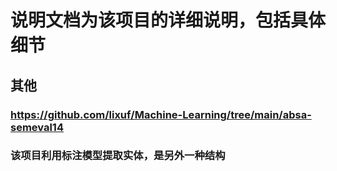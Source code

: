 
# 说明文档为该项目的详细说明，包括具体细节
## 其他
### https://github.com/lixuf/Machine-Learning/tree/main/absa-semeval14
### 该项目利用标注模型提取实体，是另外一种结构
